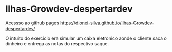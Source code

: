 # Ilhas-Growdev-despertardev

Acessso ao github pages
https://dionei-silva.github.io/Ilhas-Growdev-despertardev/

O intuito do exercicio era simular um caixa eletronico aonde o cliente saca o dinheiro e entrega as notas do respectivo saque. 







